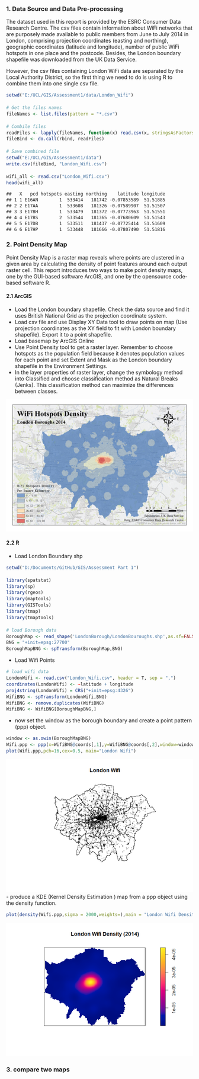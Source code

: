 ### 1. Data Source and Data Pre-processing

The dataset used in this report is provided by the ESRC Consumer Data Research Centre. The csv files contain information about WiFi networks that are purposely made available to public members from June to July 2014 in London, comprising projection coordinates (easting and northing), geographic coordinates (latitude and longitude), number of public WiFi hotspots in one place and the postcode. Besides, the London boundary shapefile was downloaded from the UK Data Service.

However, the csv files containing London WiFi data are separated by the Local Authority District, so the first thing we need to do is using R to combine them into one single csv file.

``` r
setwd("E:/UCL/GIS/Assessment1/data/London_Wifi")

# Get the files names
fileNames <- list.files(pattern = "*.csv")

# Combile files
readFiles <- lapply(fileNames, function(x) read.csv(x, stringsAsFactors = F, header = T))
fileBind <- do.call(rbind, readFiles)

# Save combined file
setwd("E:/UCL/GIS/Assessment1/data")
write.csv(fileBind, "London_Wifi.csv")

wifi_all <- read.csv("London_Wifi.csv")
head(wifi_all)
```

    ##   X   pcd hotspots easting northing    latitude longitude
    ## 1 1 E16AN        1  533414   181742 -0.07853589  51.51885
    ## 2 2 E17AA        1  533608   181326 -0.07589907  51.51507
    ## 3 3 E17BH        1  533479   181372 -0.07773963  51.51551
    ## 4 4 E17BS        2  533544   181365 -0.07680609  51.51543
    ## 5 5 E17DB        1  533511   181437 -0.07725414  51.51609
    ## 6 6 E17HP        1  533448   181666 -0.07807490  51.51816

### 2. Point Density Map

Point Density Map is a raster map reveals where points are clustered in a given area by calculating the density of point features around each output raster cell. This report introduces two ways to make point density maps, one by the GUI-based software ArcGIS, and one by the opensource code-based software R.

#### 2.1 ArcGIS

-   Load the London boundary shapefile. Check the data source and find it uses British National Grid as the projection coordinate system.
-   Load csv file and use Display XY Data tool to draw points on map (Use projection coordinates as the XY field to fit with London boundary shapefile). Export it to a point shapefile.
-   Load basemap by ArcGIS Online
-   Use Point Density tool to get a raster layer. Remember to choose hotspots as the population field because it denotes population values for each point and set Extent and Mask as the London boundary shapefile in the Environment Settings.
-   In the layer properties of raster layer, change the symbology method into Classified and choose classification method as Natural Breaks (Jenks). This classification method can maximize the differences between classes.

![image](https://raw.githubusercontent.com/schickmush/GIS/master/Assessment%20Part%201/MAP_NatBrek.jpg)

#### 2.2 R

-   Load London Boundary shp

``` r
setwd("D:/Documents/GitHub/GIS/Assessment Part 1")

library(spatstat)
library(sp)
library(rgeos)
library(maptools)
library(GISTools)
library(tmap)
library(tmaptools)

# load Borough data
BoroughMap <- read_shape('LondonBorough/LondonBouroughs.shp',as.sf=FALSE)
BNG = "+init=epsg:27700"
BoroughMapBNG <- spTransform(BoroughMap,BNG)
```

-   Load Wifi Points

``` r
# load wifi data
LondonWifi <- read.csv("London_Wifi.csv", header = T, sep = ",")
coordinates(LondonWifi) <- ~latitude + longitude
proj4string(LondonWifi) = CRS("+init=epsg:4326")
WifiBNG <- spTransform(LondonWifi,BNG)
WifiBNG <- remove.duplicates(WifiBNG)
WifiBNG <- WifiBNG[BoroughMapBNG,]
```

-   now set the window as the borough boundary and create a point pattern (ppp) object.

``` r
window <- as.owin(BoroughMapBNG)
Wifi.ppp <- ppp(x=WifiBNG@coords[,1],y=WifiBNG@coords[,2],window=window)
plot(Wifi.ppp,pch=16,cex=0.5, main="London Wifi")
```

![](AssessmentPart1_files/figure-markdown_github/unnamed-chunk-4-1.png) - produce a KDE (Kernel Density Estimation ) map from a ppp object using the density function.

``` r
plot(density(Wifi.ppp,sigma = 2000,weights=),main = "London Wifi Density (2014)")
```

![](AssessmentPart1_files/figure-markdown_github/unnamed-chunk-5-1.png)

### 3. compare two maps
